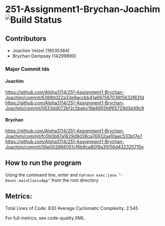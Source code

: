 # 251-Assignment1-Brychan-Joachim ![Build Status](https://travis-ci.com/Alpha3114/251-Assignment1-Brychan-Joachim.svg?token=wuhuPZJbFJ2ZLwZ5B8QZ&branch=master)

## Contributors

- Joachim Velzel (19035384)
- Brychan Dempsey (14299890)

### Major Commit Ids

#### Joachim

https://github.com/Alpha3114/251-Assignment1-Brychan-Joachim/commit/6389b022a33e9accbb41a697567038f5632f631d
https://github.com/Alpha3114/251-Assignment1-Brychan-Joachim/commit/0633dd072bf2c5bebc19e8955fdf65729d3d49c9

#### Brychan

https://github.com/Alpha3114/251-Assignment1-Brychan-Joachim/commit/fc0b0b87a1829d9d38ca76932aa10aec533b17e7
https://github.com/Alpha3114/251-Assignment1-Brychan-Joachim/commit/06e002866051cf6b9ca80f8a35f56d432325715e

## How to run the program
Using the command line, enter and run
`mvn exec:java "-Dexec.mainClass=App"`
from the root directory

## Metrics:

Total Lines of Code: 830
Average Cyclomatic Complexity: 2.545

For full metrics, see code-quality.XML
